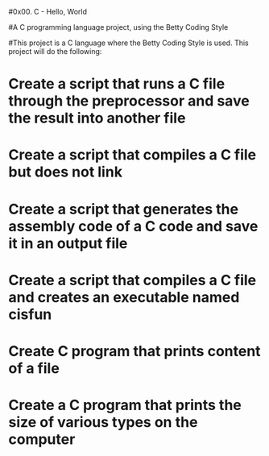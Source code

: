 #0x00. C - Hello, World

#A C programming language project, using the Betty Coding Style

#This project is a C language where the Betty Coding Style  is used. This project will do the following:

# Create a script that runs a C file through the preprocessor and save the result into another file 
# Create a script that compiles a C file but does not link
# Create a script that generates the assembly code of a C code and save it in an output file
# Create a script that compiles a C file and creates an executable named cisfun
# Create C program that prints content of a file
# Create a C program that prints the size of various types on the computer
